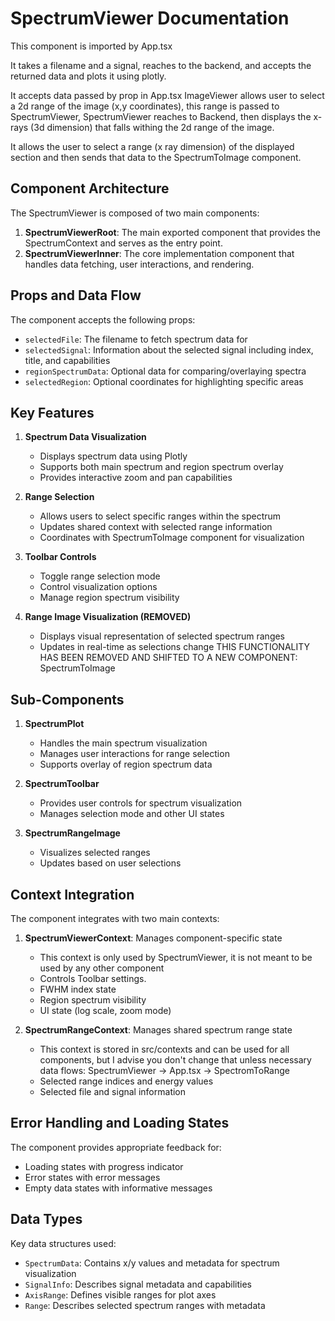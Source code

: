 # SpectrumViewer Documentation

This component is imported by App.tsx

It takes a filename and a signal, reaches to the backend, and accepts the returned data and plots it using plotly.

It accepts data passed by prop in App.tsx
ImageViewer allows user to select a 2d range of the image (x,y coordinates), this range is passed to SpectrumViewer, SpectrumViewer reaches to 
Backend, then displays the x-rays (3d dimension) that falls withing the 2d range of the image. 

It allows the user to select a range (x ray dimension) of the displayed section and then sends that data to the SpectrumToImage component. 

## Component Architecture

The SpectrumViewer is composed of two main components:

1. **SpectrumViewerRoot**: The main exported component that provides the SpectrumContext and serves as the entry point.
2. **SpectrumViewerInner**: The core implementation component that handles data fetching, user interactions, and rendering.

## Props and Data Flow

The component accepts the following props:
- `selectedFile`: The filename to fetch spectrum data for
- `selectedSignal`: Information about the selected signal including index, title, and capabilities
- `regionSpectrumData`: Optional data for comparing/overlaying spectra
- `selectedRegion`: Optional coordinates for highlighting specific areas

## Key Features

1. **Spectrum Data Visualization**
   - Displays spectrum data using Plotly
   - Supports both main spectrum and region spectrum overlay
   - Provides interactive zoom and pan capabilities

2. **Range Selection**
   - Allows users to select specific ranges within the spectrum
   - Updates shared context with selected range information
   - Coordinates with SpectrumToImage component for visualization

3. **Toolbar Controls**
   - Toggle range selection mode
   - Control visualization options
   - Manage region spectrum visibility


4. **Range Image Visualization (REMOVED)**
   - Displays visual representation of selected spectrum ranges
   - Updates in real-time as selections change
   THIS FUNCTIONALITY HAS BEEN REMOVED AND SHIFTED TO A NEW COMPONENT:
   SpectrumToImage

## Sub-Components

1. **SpectrumPlot**
   - Handles the main spectrum visualization
   - Manages user interactions for range selection
   - Supports overlay of region spectrum data

2. **SpectrumToolbar**
   - Provides user controls for spectrum visualization
   - Manages selection mode and other UI states

3. **SpectrumRangeImage**
   - Visualizes selected ranges
   - Updates based on user selections

## Context Integration

The component integrates with two main contexts:
1. **SpectrumViewerContext**: Manages component-specific state
   - This context is only used by SpectrumViewer, it is not meant 
     to be used by any other component
   - Controls Toolbar settings. 
   - FWHM index state
   - Region spectrum visibility
   - UI state (log scale, zoom mode)

2. **SpectrumRangeContext**: Manages shared spectrum range state
   - This context is stored in src/contexts and can be used for all
     components, but I advise you don't change that unless necessary
     data flows:
        SpectrumViewer -> App.tsx -> SpectromToRange
   - Selected range indices and energy values
   - Selected file and signal information

## Error Handling and Loading States

The component provides appropriate feedback for:
- Loading states with progress indicator
- Error states with error messages
- Empty data states with informative messages

## Data Types

Key data structures used:
- `SpectrumData`: Contains x/y values and metadata for spectrum visualization
- `SignalInfo`: Describes signal metadata and capabilities
- `AxisRange`: Defines visible ranges for plot axes
- `Range`: Describes selected spectrum ranges with metadata 